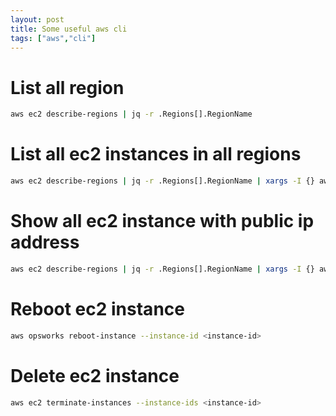 ```yaml
---
layout: post
title: Some useful aws cli
tags: ["aws","cli"]
---
```



# List all region
```bash
aws ec2 describe-regions | jq -r .Regions[].RegionName
```

# List all ec2 instances in all regions
```bash
aws ec2 describe-regions | jq -r .Regions[].RegionName | xargs -I {} aws ec2 describe-instances --region {} | jq -r .Reservations[].Instances[].InstanceId
```

# Show all ec2 instance with public ip address
```bash
aws ec2 describe-regions | jq -r .Regions[].RegionName | xargs -I {} aws ec2 describe-instances --region {} | jq -r ".Reservations[].Instances[] | {IdInstanceId: .InstanceId, IP: .PublicIpAddress}"
```

# Reboot ec2 instance
```bash
aws opsworks reboot-instance --instance-id <instance-id>
```

# Delete ec2 instance
```bash
aws ec2 terminate-instances --instance-ids <instance-id>
```